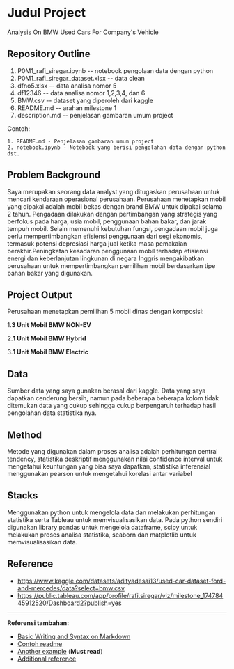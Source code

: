 # Judul Project

Analysis On BMW Used Cars For Company's Vehicle

## Repository Outline

1. P0M1_rafi_siregar.ipynb -- notebook pengolaan data dengan python
2. P0M1_rafi_siregar_dataset.xlsx -- data clean
3. dfno5.xlsx -- data analisa nomor 5
4. df12346 -- data analisa nomor 1,2,3,4, dan 6
5. BMW.csv -- dataset yang diperoleh dari kaggle
6. README.md -- arahan milestone 1
7. description.md -- penjelasan gambaran umum project

Contoh:

```
1. README.md - Penjelasan gambaran umum project
2. notebook.ipynb - Notebook yang berisi pengolahan data dengan python
dst.
```

## Problem Background

Saya merupakan seorang data analyst yang ditugaskan perusahaan untuk mencari kendaraan operasional perusahaan. Perusahaan menetapkan mobil yang dipakai adalah mobil bekas dengan brand BMW untuk dipakai selama 2 tahun. Pengadaan dilakukan dengan pertimbangan yang strategis yang berfokus pada harga, usia mobil, penggunaan bahan bakar, dan jarak tempuh mobil. Selain memenuhi kebutuhan fungsi, pengadaan mobil juga perlu mempertimbangkan efisiensi penggunaan dari segi ekonomis, termasuk potensi depresiasi harga jual ketika masa pemakaian berakhir.Peningkatan kesadaran penggunaan mobil terhadap efisiensi energi dan keberlanjutan lingkunan di negara Inggris mengakibatkan perusahaan untuk mempertimbangkan pemilihan mobil berdasarkan tipe bahan bakar yang digunakan.

## Project Output

Perusahaan menetapkan pemilihan 5 mobil dinas dengan komposisi:

1.**3 Unit Mobil BMW NON-EV**

2.**1 Unit Mobil BMW Hybrid**

3.**1 Unit Mobil BMW Electric**

## Data

Sumber data yang saya gunakan berasal dari kaggle. Data yang saya dapatkan cenderung bersih, namun pada beberapa beberapa kolom tidak ditemukan data yang cukup sehingga cukup berpengaruh terhadap hasil pengolahan data statistika nya.

## Method

Metode yang digunakan dalam proses analisa adalah perhitungan central tendency, statistika deskriptif menggunakan nilai confidence interval untuk mengetahui keuntungan yang bisa saya dapatkan, statistika inferensial menggunakan pearson untuk mengetahui korelasi antar variabel

## Stacks

Menggunakan python untuk mengelola data dan melakukan perhitungan statistika serta Tableau untuk memvisualisasikan data. Pada python sendiri digunakan library pandas untuk mengelola dataframe, scipy untuk melakukan proses analisa statistika, seaborn dan matplotlib untuk memvisualisasikan data.

## Reference

- https://www.kaggle.com/datasets/adityadesai13/used-car-dataset-ford-and-mercedes/data?select=bmw.csv
- https://public.tableau.com/app/profile/rafi.siregar/viz/milestone_17478445912520/Dashboard2?publish=yes

---

**Referensi tambahan:**

- [Basic Writing and Syntax on Markdown](https://docs.github.com/en/get-started/writing-on-github/getting-started-with-writing-and-formatting-on-github/basic-writing-and-formatting-syntax)
- [Contoh readme](https://github.com/fahmimnalfrzki/Swift-XRT-Automation)
- [Another example](https://github.com/sanggusti/final_bangkit) (**Must read**)
- [Additional reference](https://www.freecodecamp.org/news/how-to-write-a-good-readme-file/)
